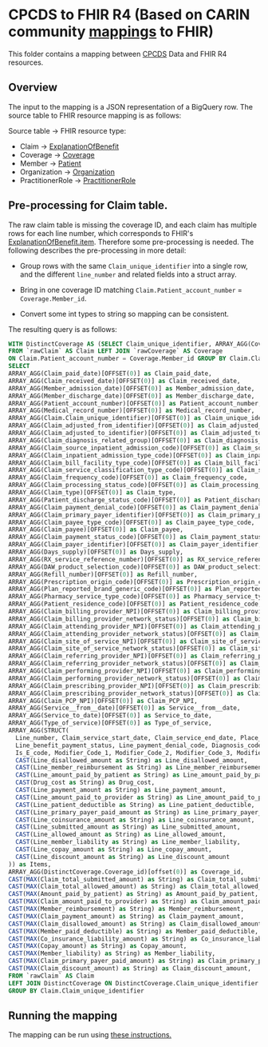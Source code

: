 # CPCDS to FHIR R4 (Based on CARIN community [mappings](https://build.fhir.org/ig/HL7/carin-bb/Common_Payer_Consumer_Data_Set.html#mapping-from-cpcds-to-fhir-resources) to FHIR)

This folder contains a mapping between
[CPCDS](https://build.fhir.org/ig/HL7/carin-bb/Common_Payer_Consumer_Data_Set.html)
Data and FHIR R4 resources.

## Overview

The input to the mapping is a JSON representation of a BigQuery row. The source
table to FHIR resource mapping is as follows:

Source table -> FHIR resource type:

-   Claim ->
    [ExplanationOfBenefit](https://www.hl7.org/fhir/explanationofbenefit.html)
-   Coverage -> [Coverage](http://www.hl7.org/fhir/coverage.html)
-   Member -> [Patient](https://www.hl7.org/fhir/patient.html)
-   Organization -> [Organization](https://www.hl7.org/fhir/organization.html)
-   PractitionerRole ->
    [PractitionerRole](https://www.hl7.org/fhir/practitionerrole.html)

## Pre-processing for Claim table.

The raw claim table is missing the coverage ID, and each claim has multiple rows
for each line number, which corresponds to FHIR's
[ExplanationOfBenefit.item](https://www.hl7.org/fhir/explanationofbenefit-definitions.html#ExplanationOfBenefit.item).
Therefore some pre-processing is needed. The following describes the
pre-processing in more detail:

-   Group rows with the same `Claim_unique_identifier` into a single row, and
    the different `line_number` and related fields into a struct array.

-   Bring in one coverage ID matching `Claim.Patient_account_number` =
    `Coverage.Member_id`.

-   Convert some int types to string so mapping can be consistent.

The resulting query is as follows:

```sql
WITH DistinctCoverage AS (SELECT Claim_unique_identifier, ARRAY_AGG(Coverage.Coverage_id)[offset(0)] AS Coverage_id
FROM `rawClaim` AS Claim LEFT JOIN `rawCoverage` AS Coverage
ON Claim.Patient_account_number = Coverage.Member_id GROUP BY Claim.Claim_unique_identifier)
SELECT
ARRAY_AGG(Claim_paid_date)[OFFSET(0)] as Claim_paid_date,
ARRAY_AGG(Claim_received_date)[OFFSET(0)] as Claim_received_date,
ARRAY_AGG(Member_admission_date)[OFFSET(0)] as Member_admission_date,
ARRAY_AGG(Member_discharge_date)[OFFSET(0)] as Member_discharge_date,
ARRAY_AGG(Patient_account_number)[OFFSET(0)] as Patient_account_number,
ARRAY_AGG(Medical_record_number)[OFFSET(0)] as Medical_record_number,
ARRAY_AGG(Claim.Claim_unique_identifier)[OFFSET(0)] as Claim_unique_identifier,
ARRAY_AGG(Claim_adjusted_from_identifier)[OFFSET(0)] as Claim_adjusted_from_identifier,
ARRAY_AGG(Claim_adjusted_to_identifier)[OFFSET(0)] as Claim_adjusted_to_identifier,
ARRAY_AGG(Claim_diagnosis_related_group)[OFFSET(0)] as Claim_diagnosis_related_group,
ARRAY_AGG(Claim_source_inpatient_admission_code)[OFFSET(0)] as Claim_source_inpatient_admission_code,
ARRAY_AGG(Claim_inpatient_admission_type_code)[OFFSET(0)] as Claim_inpatient_admission_type_code,
ARRAY_AGG(Claim_bill_facility_type_code)[OFFSET(0)] as Claim_bill_facility_type_code,
ARRAY_AGG(Claim_service_classification_type_code)[OFFSET(0)] as Claim_service_classification_type_code,
ARRAY_AGG(Claim_frequency_code)[OFFSET(0)] as Claim_frequency_code,
ARRAY_AGG(Claim_processing_status_code)[OFFSET(0)] as Claim_processing_status_code,
ARRAY_AGG(Claim_type)[OFFSET(0)] as Claim_type,
ARRAY_AGG(Patient_discharge_status_code)[OFFSET(0)] as Patient_discharge_status_code,
ARRAY_AGG(Claim_payment_denial_code)[OFFSET(0)] as Claim_payment_denial_code,
ARRAY_AGG(Claim_primary_payer_identifier)[OFFSET(0)] as Claim_primary_payer_identifier,
ARRAY_AGG(Claim_payee_type_code)[OFFSET(0)] as Claim_payee_type_code,
ARRAY_AGG(Claim_payee)[OFFSET(0)] as Claim_payee,
ARRAY_AGG(Claim_payment_status_code)[OFFSET(0)] as Claim_payment_status_code,
ARRAY_AGG(Claim_payer_identifier)[OFFSET(0)] as Claim_payer_identifier,
ARRAY_AGG(Days_supply)[OFFSET(0)] as Days_supply,
ARRAY_AGG(RX_service_reference_number)[OFFSET(0)] as RX_service_reference_number,
ARRAY_AGG(DAW_product_selection_code)[OFFSET(0)] as DAW_product_selection_code,
ARRAY_AGG(Refill_number)[OFFSET(0)] as Refill_number,
ARRAY_AGG(Prescription_origin_code)[OFFSET(0)] as Prescription_origin_code,
ARRAY_AGG(Plan_reported_brand_generic_code)[OFFSET(0)] as Plan_reported_brand_generic_code,
ARRAY_AGG(Pharmacy_service_type_code)[OFFSET(0)] as Pharmacy_service_type_code,
ARRAY_AGG(Patient_residence_code)[OFFSET(0)] as Patient_residence_code,
ARRAY_AGG(Claim_billing_provider_NPI)[OFFSET(0)] as Claim_billing_provider_NPI,
ARRAY_AGG(Claim_billing_provider_network_status)[OFFSET(0)] as Claim_billing_provider_network_status,
ARRAY_AGG(Claim_attending_provider_NPI)[OFFSET(0)] as Claim_attending_provider_NPI,
ARRAY_AGG(Claim_attending_provider_network_status)[OFFSET(0)] as Claim_attending_provider_network_status,
ARRAY_AGG(Claim_site_of_service_NPI)[OFFSET(0)] as Claim_site_of_service_NPI,
ARRAY_AGG(Claim_site_of_service_network_status)[OFFSET(0)] as Claim_site_of_service_network_status,
ARRAY_AGG(Claim_referring_provider_NPI)[OFFSET(0)] as Claim_referring_provider_NPI,
ARRAY_AGG(Claim_referring_provider_network_status)[OFFSET(0)] as Claim_referring_provider_network_status,
ARRAY_AGG(Claim_performing_provider_NPI)[OFFSET(0)] as Claim_performing_provider_NPI,
ARRAY_AGG(Claim_performing_provider_network_status)[OFFSET(0)] as Claim_performing_provider_network_status,
ARRAY_AGG(Claim_prescribing_provider_NPI)[OFFSET(0)] as Claim_prescribing_provider_NPI,
ARRAY_AGG(Claim_prescribing_provider_network_status)[OFFSET(0)] as Claim_prescribing_provider_network_status,
ARRAY_AGG(Claim_PCP_NPI)[OFFSET(0)] as Claim_PCP_NPI,
ARRAY_AGG(Service__from__date)[OFFSET(0)] as Service__from__date,
ARRAY_AGG(Service_to_date)[OFFSET(0)] as Service_to_date,
ARRAY_AGG(Type_of_service)[OFFSET(0)] as Type_of_service,
ARRAY_AGG(STRUCT(
  Line_number, Claim_service_start_date, Claim_service_end_date, Place_of_service_code, Revenue_center_code, Number_of_units, Allowed_number_of_units, National_drug_code, Compound_code, Quantity_dispensed, Quantity_qualifier_code,
  Line_benefit_payment_status, Line_payment_denial_code, Diagnosis_code, Diagnosis_code_type, Diagnosis_description, Present_on_admission, Diagnosis_type, Procedure_code, Procedure_description, Procedure_date, Procedure_code_type, Procedure_type,
  Is_E_code, Modifier_Code_1, Modifier_Code_2, Modifier_Code_3, Modifier_Code_4,
  CAST(Line_disallowed_amount as String) as Line_disallowed_amount,
  CAST(Line_member_reimbursement as String) as Line_member_reimbursement,
  CAST(Line_amount_paid_by_patient as String) as Line_amount_paid_by_patient,
  CAST(Drug_cost as String) as Drug_cost,
  CAST(Line_payment_amount as String) as Line_payment_amount,
  CAST(Line_amount_paid_to_provider as String) as Line_amount_paid_to_provider,
  CAST(Line_patient_deductible as String) as Line_patient_deductible,
  CAST(Line_primary_payer_paid_amount as String) as Line_primary_payer_paid_amount,
  CAST(Line_coinsurance_amount as String) as Line_coinsurance_amount,
  CAST(Line_submitted_amount as String) as Line_submitted_amount,
  CAST(Line_allowed_amount as String) as Line_allowed_amount,
  CAST(Line_member_liability as String) as Line_member_liability,
  CAST(Line_copay_amount as String) as Line_copay_amount,
  CAST(Line_discount_amount as String) as Line_discount_amount
)) as Items,
ARRAY_AGG(DistinctCoverage.Coverage_id)[offset(0)] as Coverage_id,
CAST(MAX(Claim_total_submitted_amount) as String) as Claim_total_submitted_amount,
CAST(MAX(Claim_total_allowed_amount) as String) as Claim_total_allowed_amount,
CAST(MAX(Amount_paid_by_patient) as String) as Amount_paid_by_patient,
CAST(MAX(Claim_amount_paid_to_provider) as String) as Claim_amount_paid_to_provider,
CAST(MAX(Member_reimbursement) as String) as Member_reimbursement,
CAST(MAX(Claim_payment_amount) as String) as Claim_payment_amount,
CAST(MAX(Claim_disallowed_amount) as String) as Claim_disallowed_amount,
CAST(MAX(Member_paid_deductible) as String) as Member_paid_deductible,
CAST(MAX(Co_insurance_liability_amount) as String) as Co_insurance_liability_amount,
CAST(MAX(Copay_amount) as String) as Copay_amount,
CAST(MAX(Member_liability) as String) as Member_liability,
CAST(MAX(Claim_primary_payer_paid_amount) as String) as Claim_primary_payer_paid_amount,
CAST(MAX(Claim_discount_amount) as String) as Claim_discount_amount,
FROM `rawClaim` AS Claim
LEFT JOIN DistinctCoverage ON DistinctCoverage.Claim_unique_identifier = Claim.Claim_unique_identifier
GROUP BY Claim.Claim_unique_identifier
```

## Running the mapping

The mapping can be run using
[these instructions.](http://github.com/Lakshmi-Priya-Ramisetty/healthcare-data-harmonization/blob/master/mapping_configs/README.md)
